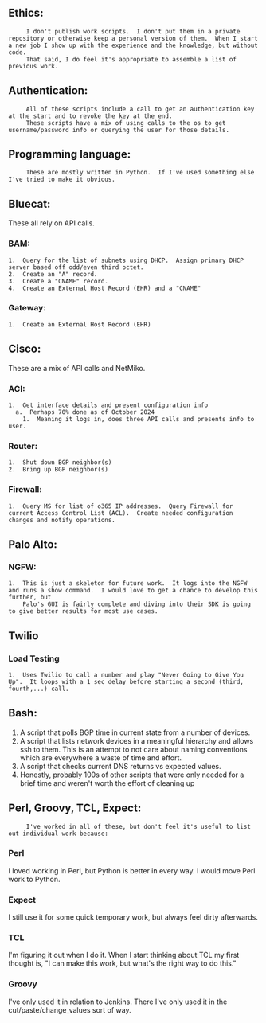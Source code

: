 ## Ethics:  
         I don't publish work scripts.  I don't put them in a private repository or otherwise keep a personal version of them.  When I start a new job I show up with the experience and the knowledge, but without code.
         That said, I do feel it's appropriate to assemble a list of previous work.

## Authentication:
         All of these scripts include a call to get an authentication key at the start and to revoke the key at the end.
         These scripts have a mix of using calls to the os to get username/password info or querying the user for those details.

## Programming language:
         These are mostly written in Python.  If I've used something else I've tried to make it obvious.

## Bluecat:
  These all rely on API calls.
  ### BAM:
    1.  Query for the list of subnets using DHCP.  Assign primary DHCP server based off odd/even third octet.
    2.  Create an "A" record.
    3.  Create a "CNAME" record.
    4.  Create an External Host Record (EHR) and a "CNAME"
  ### Gateway:
    1.  Create an External Host Record (EHR)

## Cisco:
  These are a mix of API calls and NetMiko.
  ### ACI:
    1.  Get interface details and present configuration info
      a.  Perhaps 70% done as of October 2024
        1.  Meaning it logs in, does three API calls and presents info to user.
  ### Router:
    1.  Shut down BGP neighbor(s)
    2.  Bring up BGP neighbor(s)
  ### Firewall:
    1.  Query MS for list of o365 IP addresses.  Query Firewall for current Access Control List (ACL).  Create needed configuration changes and notify operations.

## Palo Alto:
  ### NGFW:
    1.  This is just a skeleton for future work.  It logs into the NGFW and runs a show command.  I would love to get a chance to develop this further, but
        Palo's GUI is fairly complete and diving into their SDK is going to give better results for most use cases.

## Twilio
  ### Load Testing
    1.  Uses Twilio to call a number and play "Never Going to Give You Up".  It loops with a 1 sec delay before starting a second (third, fourth,...) call.
    
## Bash:
  1.  A script that polls BGP time in current state from a number of devices.
  2.  A script that lists network devices in a meaningful hierarchy and allows ssh to them.
    This is an attempt to not care about naming conventions which are everywhere a waste of time and effort.
  3.  A script that checks current DNS returns vs expected values.
  4.  Honestly, probably 100s of other scripts that were only needed for a brief time and weren't worth the effort of cleaning up

## Perl, Groovy, TCL, Expect:
         I've worked in all of these, but don't feel it's useful to list out individual work because:
  ### Perl
  I loved working in Perl, but Python is better in every way.  I would move Perl work to Python.
  ### Expect
  I still use it for some quick temporary work, but always feel dirty afterwards.
  ### TCL
  I'm figuring it out when I do it.  When I start thinking about TCL my first thought is, "I can make this work, but what's the right way to do this."
  ### Groovy
  I've only used it in relation to Jenkins.  There I've only used it in the cut/paste/change_values sort of way.
